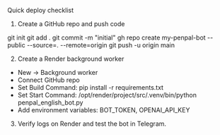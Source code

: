 Quick deploy checklist

1) Create a GitHub repo and push code

git init
git add .
git commit -m "initial"
gh repo create my-penpal-bot --public --source=. --remote=origin
git push -u origin main

2) Create a Render background worker

- New -> Background worker
- Connect GitHub repo
- Set Build Command: pip install -r requirements.txt
- Set Start Command: /opt/render/project/src/.venv/bin/python penpal_english_bot.py
- Add environment variables: BOT_TOKEN, OPENAI_API_KEY

3) Verify logs on Render and test the bot in Telegram.
